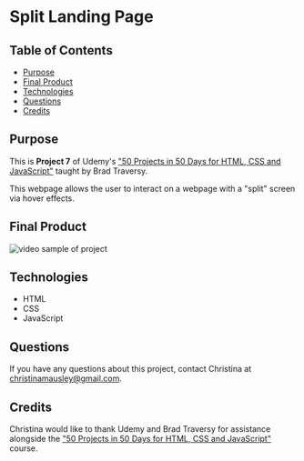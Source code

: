 # Split Landing Page

## Table of Contents

  - [Purpose](#purpose)
  - [Final Product](#final-product)
  - [Technologies](#technologies)
  - [Questions](#questions)
  - [Credits](#credits)

## Purpose

This is **Project 7** of Udemy's ["50 Projects in 50 Days for HTML, CSS and JavaScript"](https://www.udemy.com/course/50-projects-50-days/learn/lecture/23595208#overview) taught by Brad Traversy.

This webpage allows the user to interact on a webpage with a "split" screen via hover effects.

## Final Product

![video sample of project](./attachments/Split-Landing-Page-and-10-more-p.gif)

## Technologies

- HTML
- CSS
- JavaScript

## Questions

If you have any questions about this project, contact Christina at christinamausley@gmail.com.

## Credits

Christina would like to thank Udemy and Brad Traversy for assistance alongside the ["50 Projects in 50 Days for HTML, CSS and JavaScript"](https://www.udemy.com/course/50-projects-50-days/learn/lecture/23595208#overview) course.